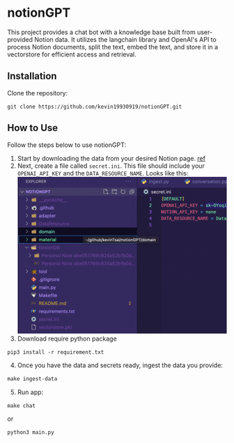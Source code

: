# notionGPT

This project provides a chat bot with a knowledge base built from user-provided Notion data. It utilizes the langchain library and OpenAI's API to process Notion documents, split the text, embed the text, and store it in a vectorstore for efficient access and retrieval.

## Installation

Clone the repository:

```
git clone https://github.com/kevin19930919/notionGPT.git
```

## How to Use

Follow the steps below to use notionGPT:

1. Start by downloading the data from your desired Notion page. [ref](https://www.notion.so/help/export-your-content)
2. Next, create a file called `secret.ini`. This file should include your `OPENAI_API_KEY` and the `DATA_RESOURCE_NAME`.
   Looks like this:
   ![Alt text](/material/img/img1.png)
3. Download require python package

```
pip3 install -r requirement.txt
``` 

4. Once you have the data and secrets ready, ingest the data you provide:

```makefile
make ingest-data
```

5. Run app:

```makefile
make chat
```
or 
```python
python3 main.py
```
